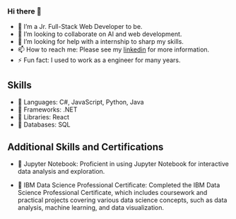 ### Hi there 👋

<!--
**nancyliqn91/nancyliqn91** is a ✨ _special_ ✨ repository because its `README.md` (this file) appears on your GitHub profile.
-->

- 🔭 I’m a Jr. Full-Stack Web Developer to be.
- 👯 I’m looking to collaborate on AI and web development.
- 🤔 I’m looking for help with a internship to sharp my skills.
- 📫 How to reach me: Please see my [linkedin](www.linkedin.com/in/qian-li-calla) for more information.
- ⚡ Fun fact: I used to work as a engineer for many years.

## Skills
- 🌱 Languages: C#, JavaScript, Python, Java
- 🌱 Frameworks: .NET
- 🌱 Libraries: React
- 🌱 Databases: SQL

## Additional Skills and Certifications

- 🌱 Jupyter Notebook: Proficient in using Jupyter Notebook for interactive data analysis and exploration.

- 🌱 IBM Data Science Professional Certificate: Completed the IBM Data Science Professional Certificate, which includes coursework and practical projects covering various data science concepts, such as data analysis, machine learning, and data visualization.
